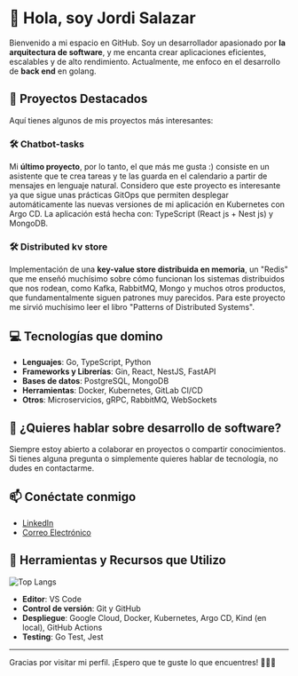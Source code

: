 # 👋 Hola, soy Jordi Salazar 

Bienvenido a mi espacio en GitHub. Soy un desarrollador apasionado por **la arquitectura de software**, y me encanta crear aplicaciones eficientes, escalables y de alto rendimiento. Actualmente, me enfoco en el desarrollo de **back end** en golang.

## 🚀 Proyectos Destacados

Aquí tienes algunos de mis proyectos más interesantes:

### 🛠️ Chatbot-tasks
Mi **último proyecto**, por lo tanto, el que más me gusta :) consiste en un asistente que te crea tareas y te las guarda en el calendario a partir de mensajes en lenguaje natural.
Considero que este proyecto es interesante ya que sigue unas prácticas GitOps que permiten desplegar automáticamente las nuevas versiones de mi aplicación en Kubernetes con Argo CD. La aplicación está hecha con: TypeScript (React js + Nest js) y MongoDB.

### 🛠️ Distributed kv store
Implementación de una **key-value store distribuida en memoria**, un "Redis" que me enseñó muchísimo sobre cómo funcionan los sistemas distribuidos que nos rodean, como Kafka, RabbitMQ, Mongo y muchos otros productos, que fundamentalmente siguen patrones muy parecidos. Para este proyecto me sirvió muchísimo leer el libro "Patterns of Distributed Systems".

## 💻 Tecnologías que domino

- **Lenguajes**: Go, TypeScript, Python
- **Frameworks y Librerías**: Gin, React, NestJS, FastAPI
- **Bases de datos**: PostgreSQL, MongoDB
- **Herramientas**: Docker, Kubernetes, GitLab CI/CD
- **Otros**: Microservicios, gRPC, RabbitMQ, WebSockets

## 💬 ¿Quieres hablar sobre desarrollo de software?

Siempre estoy abierto a colaborar en proyectos o compartir conocimientos. Si tienes alguna pregunta o simplemente quieres hablar de tecnología, no dudes en contactarme.

## 📫 Conéctate conmigo

- [LinkedIn](https://www.linkedin.com/in/%E2%8C%A8%EF%B8%8Fjordi-salazar-badia-504546260/)
- [Correo Electrónico](jordisalazarbadia@gmail.com)

## 🔧 Herramientas y Recursos que Utilizo
![Top Langs](https://github-readme-stats.vercel.app/api/top-langs/?username=J-hu960&layout=compact)

- **Editor**: VS Code
- **Control de versión**: Git y GitHub
- **Despliegue**: Google Cloud, Docker, Kubernetes, Argo CD, Kind (en local), GitHub Actions
- **Testing**: Go Test, Jest

---

Gracias por visitar mi perfil. ¡Espero que te guste lo que encuentres! 👨‍💻✨
